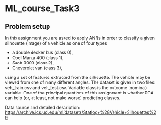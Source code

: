 # ML_course_Task3

## Problem setup

In this assignment you are asked to apply ANNs in order to classify a given silhouette (image) of a vehicle as one of four types
- a double decker bus (class 0),
- Opel Manta 400 (class 1),
- Saab 9000 (class 2),
- Cheverolet van (class 3),

using a set of features extracted from the silhouette. The vehicle may be viewed from one of many different angles. The dataset is given in two files: veh_train.csv and veh_test.csv. Variable class is the outcome (nominal) variable.
One of the principal questions of this assignment is whether PCA can help (or, at least, not make worse) predicting classes.

Data source and detailed description: https://archive.ics.uci.edu/ml/datasets/Statlog+%28Vehicle+Silhouettes%29
